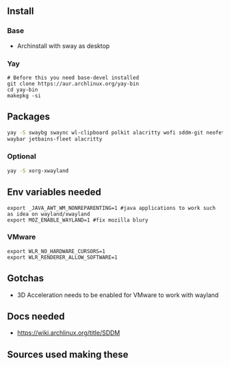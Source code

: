 ## Install

### Base

- Archinstall with sway as desktop

### Yay

```
# Before this you need base-devel installed
git clone https://aur.archlinux.org/yay-bin
cd yay-bin
makepkg -si
```

## Packages

``` bash
yay -S swaybg swaync wl-clipboard polkit alacritty wofi sddm-git neofetch thunar \
waybar jetbains-fleet alacritty
```

### Optional

``` bash
yay -S xorg-xwayland
```

## Env variables needed

```
export _JAVA_AWT_WM_NONREPARENTING=1 #java applications to work such as idea on wayland/xwayland
export MOZ_ENABLE_WAYLAND=1 #fix mozilla blury
```

### VMware

```
export WLR_NO_HARDWARE_CURSORS=1
export WLR_RENDERER_ALLOW_SOFTWARE=1
```

## Gotchas

- 3D Acceleration needs to be enabled for VMware to work with wayland

## Docs needed

- https://wiki.archlinux.org/title/SDDM

## Sources used making these
